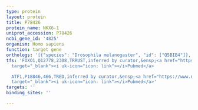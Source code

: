 ```yaml
---
type: protein
layout: protein
title: P78426
protein_name: NKX6-1
uniprot_accession: P78426
ncbi_gene_id: '4825'
organism: Homo sapiens
function: target gene
orthologs: '[{"species": "Drosophila melanogaster", "id": ["Q5BIB4"]}, {"species": "Mus musculus", "id": ["<a href=\"/protein/q99ma9\">Q99MA9</a>"]}, {"species": "Rattus norvegicus", "id": ["O35762"]}]'
tfs: 'FOXO1,Q12778,2308,TRRUST,inferred by curator,&ensp;<a href="https://www.ncbi.nlm.nih.gov/pubmed/?term=20033803%5Buid%5D+OR+29087512%5Buid%5D"
  target="_blank"><i uk-icon="icon: link"></i>Pubmed</a>

  ATF1,P18846,466,TRED,inferred by curator,&ensp;<a href="https://www.ncbi.nlm.nih.gov/pubmed/?term=17202159%5Buid%5D"
  target="_blank"><i uk-icon="icon: link"></i>Pubmed</a>'
targets: ''
binding_sites: ''

---
```

